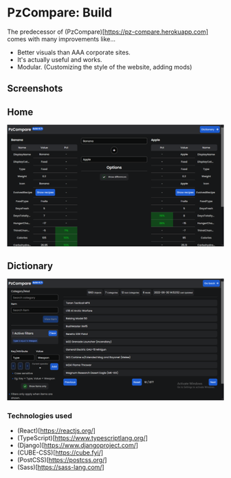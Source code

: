 # PzCompare: Build
The predecessor of (PzCompare)[https://pz-compare.herokuapp.com] comes with many improvements like...
- Better visuals than AAA corporate sites.
- It's actually useful and works.
- Modular. (Customizing the style of the website, adding mods)

## Screenshots
Home
---
<img src="./README_FILES/PzHome.png" width="1024"/>

Dictionary
---
<img src="./README_FILES/PzDict[UP].png" width="1024"/>


### Technologies used
- (React)[https://reactjs.org/]
- (TypeScript)[https://www.typescriptlang.org/]
- (Django)[https://www.djangoproject.com/]
- (CUBE-CSS)[https://cube.fyi/]
- (PostCSS)[https://postcss.org/]
- (Sass)[https://sass-lang.com/]
